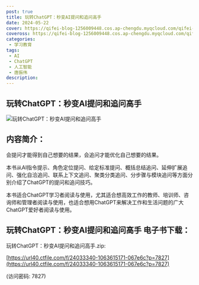 ```yaml
---
post: true
title: 玩转ChatGPT：秒变AI提问和追问高手
date: 2024-05-22
cover: https://qifei-blog-1256009448.cos.ap-chengdu.myqcloud.com/qifei-blog/202404282137539.png
coveross: https://qifei-blog-1256009448.cos.ap-chengdu.myqcloud.com/qifei-blog/202404282137539.png
categories:
 - 学习教育
tags:
 - AI
 - ChatGPT
 - 人工智能
 - 唐振伟
description:  
---
```

## 玩转ChatGPT：秒变AI提问和追问高手

![玩转ChatGPT：秒变AI提问和追问高手](https://qifei-blog-1256009448.cos.ap-chengdu.myqcloud.com/qifei-blog/202404282137539.png "玩转ChatGPT：秒变AI提问和追问高手")

## 内容简介：

会提问才能得到自己想要的结果，会追问才能优化自己想要的结果。

本书从AI指令提示、角色定位提问、给定标准提问、概括总结追问、延伸扩展追问、强化自洽追问、联系上下文追问、聚类分类追问、分步骤与模块追问等方面分别介绍了ChatGPT的提问和追问技巧。

本书适合ChatGPT学习者阅读与使用，尤其适合想高效工作的教师、培训师、咨询师和管理者阅读与使用，也适合想用ChatGPT来解决工作和生活问题的广大ChatGPT爱好者阅读与使用。

## 玩转ChatGPT：秒变AI提问和追问高手 电子书下载：

玩转ChatGPT：秒变AI提问和追问高手.zip:

[https://url40.ctfile.com/f/24033340-1063615171-067e6c?p=7827](https://url40.ctfile.com/f/24033340-1063615171-067e6c?p=7827)

(访问密码: 7827)